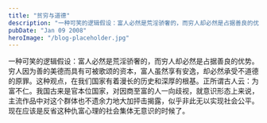 ```yaml
---
title: "贫穷与道德"
description: "一种可笑的逻辑假设：富人必然是荒淫骄奢的，而穷人却必然是占据善良的优势"
pubDate: "Jan 09 2008"
heroImage: "/blog-placeholder.jpg"
---
```

一种可笑的逻辑假设：富人必然是荒淫骄奢的，而穷人却必然是占据善良的优势。穷人因为善的美德而具有可被歌颂的资本，富人虽然享有安逸，却必然承受不道德的原罪。这种观点，在我们国家有着漫长的历史和深厚的根基。正所谓古人云：为富不仁。我国古来是官本位国家，对因商至富的人一向歧视，就意识形态上来说，主流作品中对这个群体也不遗余力地大加抨击揭露，似乎非此无以实现社会公平。现在应该是反省这种仇富心理的社会集体无意识的时候了。
